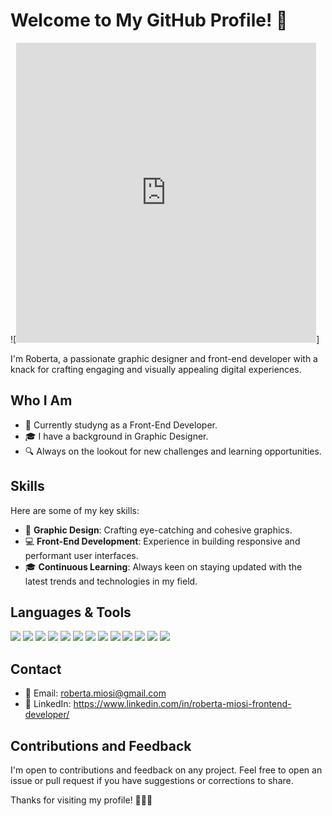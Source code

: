 # Welcome to My GitHub Profile! 👋

![<iframe src="https://giphy.com/embed/l7zabeVIt16efVp6wg" width="480" height="480" style="" frameBorder="0" class="giphy-embed" allowFullScreen></iframe>]

I'm Roberta, a passionate graphic designer and front-end developer with a knack for crafting engaging and visually appealing digital experiences.

## Who I Am

- 💼 Currently studyng as a Front-End Developer.
- 🎓 I have a background in Graphic Designer.
- 🔍 Always on the lookout for new challenges and learning opportunities.

## Skills

Here are some of my key skills:

- 🎨 **Graphic Design**: Crafting eye-catching and cohesive graphics.
- 💻 **Front-End Development**: Experience in building responsive and performant user interfaces.
- 🎓 **Continuous Learning**: Always keen on staying updated with the latest trends and technologies in my field.

## Languages & Tools
![](https://github.com/RobertaMi89/loghi/blob/main/ai.png)  ![](https://github.com/RobertaMi89/loghi/blob/main/ps.png) ![](https://github.com/RobertaMi89/loghi/blob/main/html.png)  ![](https://github.com/RobertaMi89/loghi/blob/main/css.png) ![](https://github.com/RobertaMi89/loghi/blob/main/JavaScript-logo.png)  ![](https://github.com/RobertaMi89/loghi/blob/main/typescript.jpg) ![](https://github.com/RobertaMi89/loghi/blob/main/bootstrap.png)  ![](https://github.com/RobertaMi89/loghi/blob/main/tailwind.jpg) ![](https://github.com/RobertaMi89/loghi/blob/main/React-icon.svg.png)   ![](https://github.com/RobertaMi89/loghi/blob/main/next.jpg) ![](https://github.com/RobertaMi89/loghi/blob/main/sass.jpeg)  ![](https://github.com/RobertaMi89/loghi/blob/main/postman.png) ![](https://github.com/RobertaMi89/loghi/blob/main/vs.jpeg)

## Contact

- 📧 Email: roberta.miosi@gmail.com
- 🔗 LinkedIn: https://www.linkedin.com/in/roberta-miosi-frontend-developer/

## Contributions and Feedback

I'm open to contributions and feedback on any project. Feel free to open an issue or pull request if you have suggestions or corrections to share.

Thanks for visiting my profile! 👨‍💻🚀
